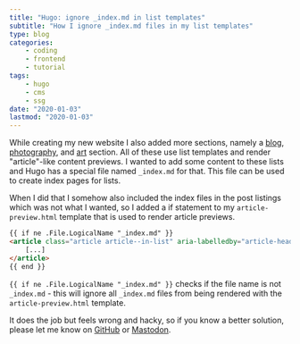 ```yaml
---
title: "Hugo: ignore _index.md in list templates"
subtitle: "How I ignore _index.md files in my list templates"
type: blog
categories:
    - coding
    - frontend
    - tutorial
tags:
    - hugo
    - cms
    - ssg
date: "2020-01-03"
lastmod: "2020-01-03"
---
```


While creating my new website I also added more sections, namely a [blog](/blog/), [photography](/photography/), and [art](/art/) section. All of these use list templates and render "article"-like content previews. I wanted to add some content to these lists and Hugo has a special file named `_index.md` for that. This file can be used to create index pages for lists.

When I did that I somehow also included the index files in the post listings which was not what I wanted, so I added a if statement to my `article-preview.html` template that is used to render article previews.

```html
{{ if ne .File.LogicalName "_index.md" }}
<article class="article article--in-list" aria-labelledby="article-heading-{{ .File.UniqueID }}">
    [...]
</article>
{{ end }}
```

`{{ if ne .File.LogicalName "_index.md" }}` checks if the file name is not `_index.md` - this will ignore all `_index.md` files from being rendered with the `article-preview.html` template.

It does the job but feels wrong and hacky, so if you know a better solution, please let me know on [GitHub](https://github.com/kevingimbel/kevingimbel.de "Report issue on GitHub") or [Mastodon](https://bullgit.party/@kevin "Contact me on Mastodon").
